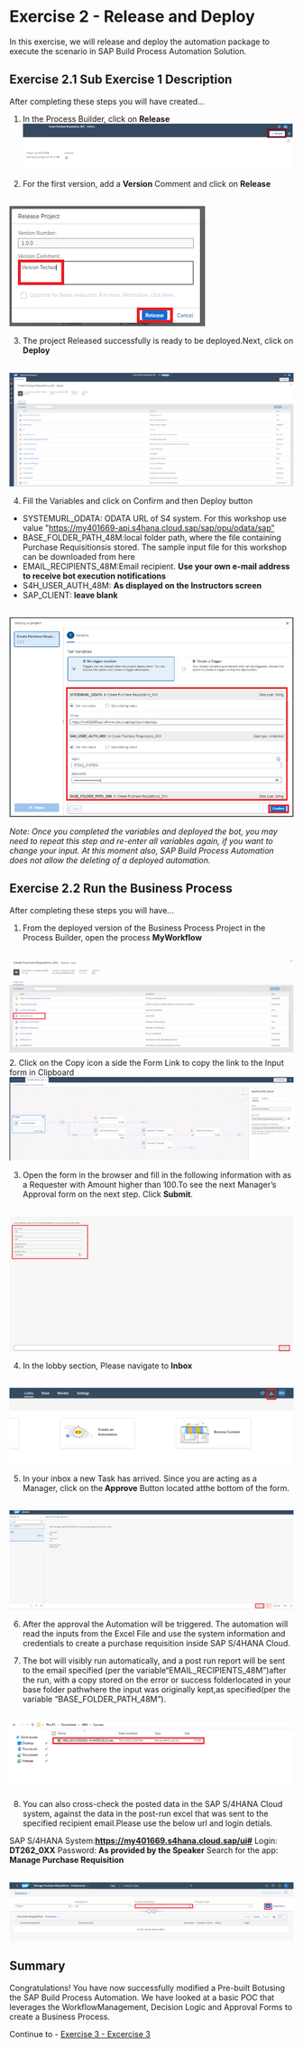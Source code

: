 # Exercise 2 - Release and Deploy

In this exercise, we will release and deploy the automation package to execute the scenario in SAP Build Process Automation Solution.

## Exercise 2.1 Sub Exercise 1 Description

After completing these steps you will have created...

1. In the Process Builder, click on <b>Release</b>
<br>![](/exercises/ex2/images/21_1.png)

2.	For the first version, add a <b>Version</b> Comment and click on <b>Release</b>

<br>![](/exercises/ex2/images/21_2.png)

3. The project Released successfully is ready to be deployed.Next, click on <B> Deploy</b>

<br>![](/exercises/ex2/images/21_4.png)

4. Fill the Variables and click on Confirm and then Deploy button
- SYSTEMURL_ODATA: ODATA URL of S4 system. For this workshop use value "https://my401669-api.s4hana.cloud.sap/sap/opu/odata/sap”
- BASE_FOLDER_PATH_48M:local folder path, where the file containing Purchase Requisitionsis stored. The sample input file for this workshop can be downloaded from here 
- EMAIL_RECIPIENTS_48M:Email recipient. <b>Use your own e-mail address to receive bot execution notifications</b>
- S4H_USER_AUTH_48M: <b>As displayed on the Instructors screen</b>
- SAP_CLIENT: <b>leave blank</b>

<br>![](/exercises/ex2/images/21_5.png)

<i>Note: Once you completed the variables and deployed the bot, you may need to repeat this step and re-enter all variables again, if you want to change your input. At this moment also, SAP Build Process Automation does not allow the deleting of a deployed automation.</i>

## Exercise 2.2 Run the Business Process

After completing these steps you will have...

1.	From the deployed version of the Business Process Project in the Process Builder, open the process <b>MyWorkflow</b>

<br>![](/exercises/ex2/images/22_1.png)
2.	Click on the Copy icon a side the Form Link to copy the link to the Input form in Clipboard
<br>![](/exercises/ex2/images/22_2.png)

3. Open the form in the browser and fill in the following information with as a Requester with Amount higher than 100.To see the next Manager’s Approval form on the next step. Click <b>Submit</b>.

<br>![](/exercises/ex2/images/22_3.png)

4. In the lobby section, Please navigate to <b>Inbox</b>

<br>![](/exercises/ex2/images/22_4.png)

5. In your inbox a new Task has arrived. Since you are acting as a Manager, click on the<B> Approve</b> Button located atthe bottom of the form.

<br>![](/exercises/ex2/images/22_5.png)

6. After the approval the Automation will be triggered. The automation will read the inputs from the Excel File and use the system information and credentials to create a purchase requisition inside SAP S/4HANA Cloud.

7. The bot will visibly run automatically, and a post run report will be sent to the email specified (per the variable“EMAIL_RECIPIENTS_48M”)after the run, with a copy stored on the error or success folderlocated in your base folder pathwhere the input was originally kept,as specified(per the variable “BASE_FOLDER_PATH_48M”).

<br>![](/exercises/ex2/images/22_7.png)

8. You can also cross-check the posted data in the SAP S/4HANA Cloud system, against the data in the post-run excel that was sent to the specified recipient email.Please use the below url and login detials.

SAP S/4HANA System:<b>https://my401669.s4hana.cloud.sap/ui#</b>
Login: <b>DT262_0XX</b>
Password: <b> As provided by the Speaker</b>
Search for the app: <B> Manage Purchase Requisition</b>

<br>![](/exercises/ex2/images/22_8.png)


## Summary

Congratulations! You have now successfully modified a Pre-built Botusing the SAP Build Process Automation. We have looked at a basic POC that leverages the WorkflowManagement, Decision Logic and Approval Forms to create a Business Process.

Continue to - [Exercise 3 - Excercise 3 ](../ex3/README.md)
